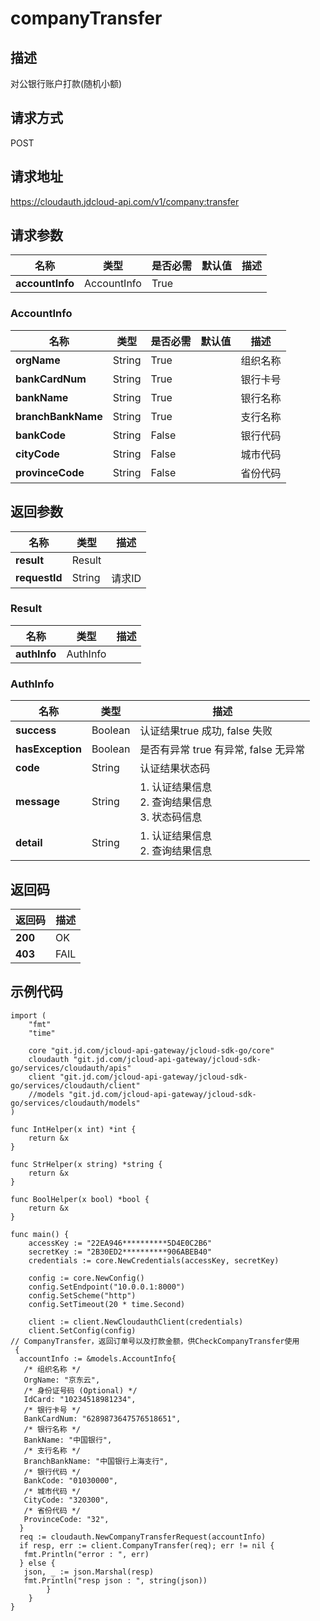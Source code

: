 # companyTransfer


## 描述

对公银行账户打款(随机小额)

## 请求方式

POST

## 请求地址

https://cloudauth.jdcloud-api.com/v1/company:transfer


## 请求参数

| 名称            | 类型        | 是否必需 | 默认值 | 描述 |
| --------------- | ----------- | -------- | ------ | ---- |
| **accountInfo** | AccountInfo | True     |        |      |

### <div id="AccountInfo">AccountInfo</div>

| 名称               | 类型   | 是否必需 | 默认值 | 描述     |
| ------------------ | ------ | -------- | ------ | -------- |
| **orgName**        | String | True     |        | 组织名称 |
| **bankCardNum**    | String | True     |        | 银行卡号 |
| **bankName**       | String | True     |        | 银行名称 |
| **branchBankName** | String | True     |        | 支行名称 |
| **bankCode**       | String | False    |        | 银行代码 |
| **cityCode**       | String | False    |        | 城市代码 |
| **provinceCode**   | String | False    |        | 省份代码 |

## 返回参数

| 名称          | 类型   | 描述   |
| ------------- | ------ | ------ |
| **result**    | Result |        |
| **requestId** | String | 请求ID |

### <div id="Result">Result</div>

| 名称         | 类型     | 描述 |
| ------------ | -------- | ---- |
| **authInfo** | AuthInfo |      |

### <div id="AuthInfo">AuthInfo</div>

| 名称             | 类型    | 描述                                                    |
| ---------------- | ------- | ------------------------------------------------------- |
| **success**      | Boolean | 认证结果true 成功, false 失败                           |
| **hasException** | Boolean | 是否有异常 true 有异常, false 无异常                    |
| **code**         | String  | 认证结果状态码                                          |
| **message**      | String  | 1. 认证结果信息<br>2. 查询结果信息<br>3. 状态码信息<br> |
| **detail**       | String  | 1. 认证结果信息<br>2. 查询结果信息<br>                  |

## 返回码

| 返回码  | 描述 |
| ------- | ---- |
| **200** | OK   |
| **403** | FAIL |

## 示例代码

```
import (
	"fmt"
	"time"

	core "git.jd.com/jcloud-api-gateway/jcloud-sdk-go/core"
	cloudauth "git.jd.com/jcloud-api-gateway/jcloud-sdk-go/services/cloudauth/apis"
	client "git.jd.com/jcloud-api-gateway/jcloud-sdk-go/services/cloudauth/client"
	//models "git.jd.com/jcloud-api-gateway/jcloud-sdk-go/services/cloudauth/models"
)

func IntHelper(x int) *int {
	return &x
}

func StrHelper(x string) *string {
	return &x
}

func BoolHelper(x bool) *bool {
	return &x
}

func main() {
	accessKey := "22EA946**********5D4E0C2B6"
	secretKey := "2B30ED2**********906ABEB40"
	credentials := core.NewCredentials(accessKey, secretKey)

	config := core.NewConfig()
	config.SetEndpoint("10.0.0.1:8000")
	config.SetScheme("http")
	config.SetTimeout(20 * time.Second)

	client := client.NewCloudauthClient(credentials)
	client.SetConfig(config)
// CompanyTransfer，返回订单号以及打款金额，供CheckCompanyTransfer使用
 {
  accountInfo := &models.AccountInfo{
   /* 组织名称 */
   OrgName: "京东云",
   /* 身份证号码 (Optional) */
   IdCard: "10234518981234",
   /* 银行卡号 */
   BankCardNum: "6289873647576518651",
   /* 银行名称 */
   BankName: "中国银行",
   /* 支行名称 */
   BranchBankName: "中国银行上海支行",
   /* 银行代码 */
   BankCode: "01030000",
   /* 城市代码 */
   CityCode: "320300",
   /* 省份代码 */
   ProvinceCode: "32",
  }
  req := cloudauth.NewCompanyTransferRequest(accountInfo)
  if resp, err := client.CompanyTransfer(req); err != nil {
   fmt.Println("error : ", err)
  } else {
   json, _ := json.Marshal(resp)
   fmt.Println("resp json : ", string(json))
  		}
 	}
}
```

